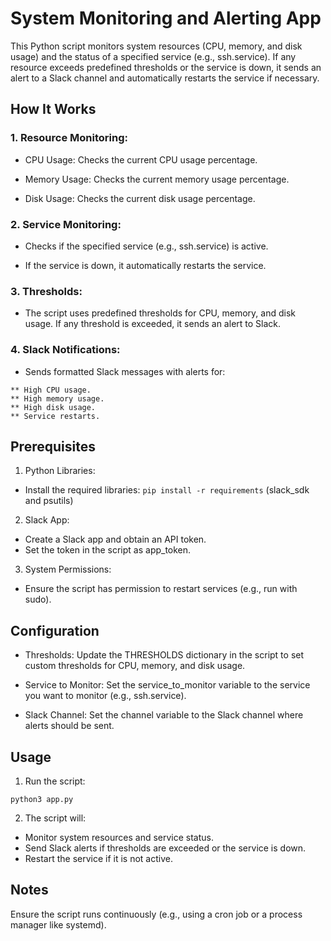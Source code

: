 # System Monitoring and Alerting App

This Python script monitors system resources (CPU, memory, and disk usage) and the status of a specified service (e.g., ssh.service). If any resource exceeds predefined thresholds or the service is down, it sends an alert to a Slack channel and automatically restarts the service if necessary.

## How It Works

### 1. Resource Monitoring:

- CPU Usage: Checks the current CPU usage percentage.

- Memory Usage: Checks the current memory usage percentage.

- Disk Usage: Checks the current disk usage percentage.

### 2. Service Monitoring:

- Checks if the specified service (e.g., ssh.service) is active.

- If the service is down, it automatically restarts the service.

### 3. Thresholds:

- The script uses predefined thresholds for CPU, memory, and disk usage. If any threshold is exceeded, it sends an alert to Slack.

### 4. Slack Notifications:

- Sends formatted Slack messages with alerts for:
```
** High CPU usage.
** High memory usage.
** High disk usage.
** Service restarts.
```

## Prerequisites

1. Python Libraries:

- Install the required libraries:
`pip install -r requirements` (slack_sdk and psutils)

2. Slack App:

- Create a Slack app and obtain an API token.
- Set the token in the script as app_token.

3. System Permissions:

- Ensure the script has permission to restart services (e.g., run with sudo).

## Configuration

- Thresholds: Update the THRESHOLDS dictionary in the script to set custom thresholds for CPU, memory, and disk usage.

- Service to Monitor: Set the service_to_monitor variable to the service you want to monitor (e.g., ssh.service).

- Slack Channel: Set the channel variable to the Slack channel where alerts should be sent.

## Usage

1. Run the script:

`python3 app.py`

2. The script will:

- Monitor system resources and service status.
- Send Slack alerts if thresholds are exceeded or the service is down.
- Restart the service if it is not active.

## Notes

Ensure the script runs continuously (e.g., using a cron job or a process manager like systemd).